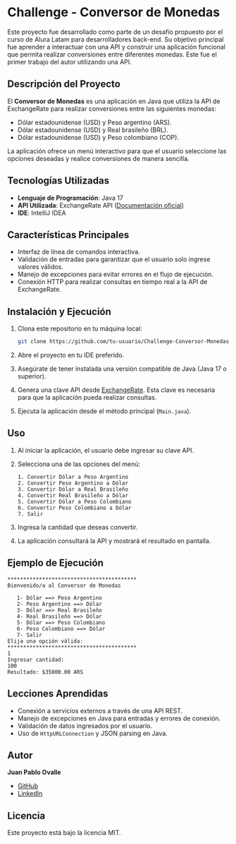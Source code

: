 # Challenge - Conversor de Monedas

Este proyecto fue desarrollado como parte de un desafío propuesto por el curso de Alura Latam para desarrolladores back-end. Su objetivo principal fue aprender a interactuar con una API y construir una aplicación funcional que permita realizar conversiones entre diferentes monedas. Este fue el primer trabajo del autor utilizando una API.

## Descripción del Proyecto

El **Conversor de Monedas** es una aplicación en Java que utiliza la API de ExchangeRate para realizar conversiones entre las siguientes monedas:

- Dólar estadounidense (USD) y Peso argentino (ARS).
- Dólar estadounidense (USD) y Real brasileño (BRL).
- Dólar estadounidense (USD) y Peso colombiano (COP).

La aplicación ofrece un menú interactivo para que el usuario seleccione las opciones deseadas y realice conversiones de manera sencilla.

## Tecnologías Utilizadas

- **Lenguaje de Programación**: Java 17
- **API Utilizada**: ExchangeRate API ([Documentación oficial](https://www.exchangerate-api.com/docs/java-currency-api))
- **IDE**: IntelliJ IDEA

## Características Principales

- Interfaz de línea de comandos interactiva.
- Validación de entradas para garantizar que el usuario solo ingrese valores válidos.
- Manejo de excepciones para evitar errores en el flujo de ejecución.
- Conexión HTTP para realizar consultas en tiempo real a la API de ExchangeRate.

## Instalación y Ejecución

1. Clona este repositorio en tu máquina local:

   ```bash
   git clone https://github.com/tu-usuario/Challenge-Conversor-Monedas.git
   ```

2. Abre el proyecto en tu IDE preferido.

3. Asegúrate de tener instalada una versión compatible de Java (Java 17 o superior).

4. Genera una clave API desde [ExchangeRate](https://www.exchangerate-api.com/). Esta clave es necesaria para que la aplicación pueda realizar consultas.

5. Ejecuta la aplicación desde el método principal (`Main.java`).

## Uso

1. Al iniciar la aplicación, el usuario debe ingresar su clave API.
2. Selecciona una de las opciones del menú:

   ```
   1. Convertir Dólar a Peso Argentino
   2. Convertir Peso Argentino a Dólar
   3. Convertir Dólar a Real Brasileño
   4. Convertir Real Brasileño a Dólar
   5. Convertir Dólar a Peso Colombiano
   6. Convertir Peso Colombiano a Dólar
   7. Salir
   ```

3. Ingresa la cantidad que deseas convertir.
4. La aplicación consultará la API y mostrará el resultado en pantalla.

## Ejemplo de Ejecución

```
*****************************************
Bienvenido/a al Conversor de Monedas

   1- Dólar ==> Peso Argentino
   2- Peso Argentino ==> Dólar
   3- Dólar ==> Real Brasileño
   4- Real Brasileño ==> Dólar
   5- Dólar ==> Peso Colombiano
   6- Peso Colombiano ==> Dólar
   7- Salir
Elija una opción válida:
*****************************************
1
Ingresar cantidad:
100
Resultado: $35000.00 ARS
```

## Lecciones Aprendidas

- Conexión a servicios externos a través de una API REST.
- Manejo de excepciones en Java para entradas y errores de conexión.
- Validación de datos ingresados por el usuario.
- Uso de `HttpURLConnection` y JSON parsing en Java.

## Autor

**Juan Pablo Ovalle**

- [GitHub](https://github.com/Ovalle97)
- [LinkedIn](https://www.linkedin.com/in/juan-ovalle-93a2ba27b/)

## Licencia

Este proyecto está bajo la licencia MIT. 

